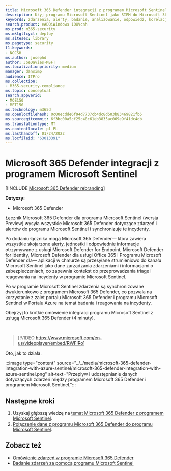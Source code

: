 ```yaml
---
title: Microsoft 365 Defender integracji z programem Microsoft Sentinel
description: Użyj programu Microsoft Sentinel jako SIEM do Microsoft 365 Defender zdarzeń i zdarzeń.
keywords: zdarzenia, alerty, badanie, analizowanie, odpowiedź, korelacja, atak, komputery, urządzenia, użytkownicy, tożsamości, tożsamość, skrzynka pocztowa, poczta e-mail, 365, microsoft, m365
search.product: eADQiWindows 10XVcnh
ms.prod: m365-security
ms.mktglfcycl: deploy
ms.sitesec: library
ms.pagetype: security
f1.keywords:
- NOCSH
ms.author: josephd
author: JoeDavies-MSFT
ms.localizationpriority: medium
manager: dansimp
audience: ITPro
ms.collection:
- M365-security-compliance
ms.topic: conceptual
search.appverid:
- MOE150
- MET150
ms.technology: m365d
ms.openlocfilehash: 0c00ecdde6f94d7737cb4dc8d503b83469821fb5
ms.sourcegitcommit: 6f3bc00a5cf25c48c61eb3835ac069e9f41dc4db
ms.translationtype: MT
ms.contentlocale: pl-PL
ms.lasthandoff: 01/24/2022
ms.locfileid: "63013391"
---
```

# <a name="microsoft-365-defender-integration-with-microsoft-sentinel"></a>Microsoft 365 Defender integracji z programem Microsoft Sentinel

[!INCLUDE [Microsoft 365 Defender rebranding](../includes/microsoft-defender.md)]

**Dotyczy:**
- Microsoft 365 Defender

Łącznik Microsoft 365 Defender dla programu Microsoft Sentinel (wersja Preview) wysyła wszystkie Microsoft 365 Defender dotyczące zdarzeń i alertów do programu Microsoft Sentinel i synchronizuje te incydenty. 

Po dodaniu łącznika mogą Microsoft 365 Defender&mdash; która zawiera wszystkie skojarzone alerty, jednostki i odpowiednie informacje otrzymywane z usługi Microsoft Defender for Endpoint, Microsoft Defender for Identity, Microsoft Defender dla usługi Office 365 i Programu Microsoft Defender dla&mdash; aplikacji w chmurze są przesyłane strumieniowo do kanału Microsoft Sentinel jako dane zarządzania zdarzeniami i informacjami o zabezpieczeniach, co zapewnia kontekst do przeprowadzania triage i reagowania na incydenty w programie Microsoft Sentinel. 

Po w programie Microsoft Sentinel zdarzenia są synchronizowane dwukierunkowo z programem Microsoft 365 Defender, co pozwala na korzystanie z zalet portalu Microsoft 365 Defender i programu Microsoft Sentinel w Portalu Azure na temat badania i reagowania na incydenty.

Obejrzyj to krótkie omówienie integracji programu Microsoft Sentinel z usługą Microsoft 365 Defender (4 minuty).

<br>

>[!VIDEO https://www.microsoft.com/en-us/videoplayer/embed/RWFIRo]


Oto, jak to działa.

:::image type="content" source="../../media/microsoft-365-defender-integration-with-azure-sentinel/microsoft-365-defender-integration-with-azure-sentinel.png" alt-text="Przepływ i udostępnianie danych dotyczących zdarzeń między programem Microsoft 365 Defender i programem Microsoft Sentinel.":::

## <a name="next-steps"></a>Następne kroki

1. Uzyskaj głębszą wiedzę na [temat Microsoft 365 Defender z programem Microsoft Sentinel](/azure/sentinel/microsoft-365-defender-sentinel-integration).
2. [Połączenie dane z programu Microsoft 365 Defender do programu Microsoft Sentinel](/azure/sentinel/connect-microsoft-365-defender).

## <a name="see-also"></a>Zobacz też

- [Omówienie zdarzeń w programie Microsoft 365 Defender](incidents-overview.md)
- [Badanie zdarzeń za pomocą programu Microsoft Sentinel](/azure/sentinel/tutorial-investigate-cases)
